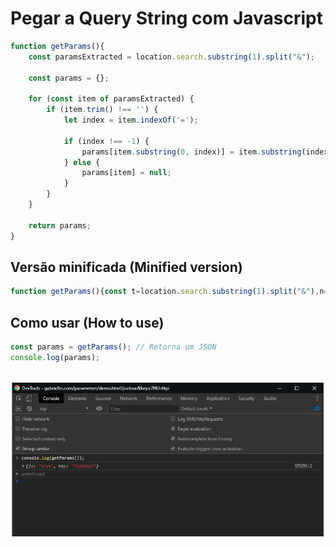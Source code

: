 # Pegar a Query String com Javascript

```javascript
function getParams(){
    const paramsExtracted = location.search.substring(1).split("&");

    const params = {};

    for (const item of paramsExtracted) {
        if (item.trim() !== '') {
            let index = item.indexOf('=');

            if (index !== -1) {
                params[item.substring(0, index)] = item.substring(index + 1);
            } else {
                params[item] = null;
            }
        }
    }

    return params;
}
```

## Versão minificada (Minified version)
```javascript
function getParams(){const t=location.search.substring(1).split("&"),n={};for(const s of t)if(""!==s.trim()){let t=s.indexOf("=");-1!==t?n[s.substring(0,t)]=s.substring(t+1):n[s]=null}return n}
```

## Como usar (How to use)
```javascript
const params = getParams(); // Retorna um JSON
console.log(params);
```

<img src="imagens/console.png" style="display:block;margin: 0 auto;margin-top: 30px">

